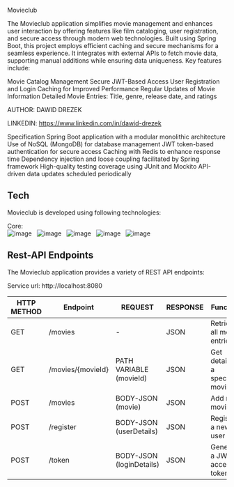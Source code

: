 Movieclub

The Movieclub application simplifies movie management and enhances user interaction by offering features like film cataloging, user registration, and secure access through modern web technologies. Built using Spring Boot, this project employs efficient caching and secure mechanisms for a seamless experience. It integrates with external APIs to fetch movie data, supporting manual additions while ensuring data uniqueness. Key features include:

Movie Catalog Management
Secure JWT-Based Access
User Registration and Login
Caching for Improved Performance
Regular Updates of Movie Information
Detailed Movie Entries: Title, genre, release date, and ratings

AUTHOR: DAWID DREZEK

LINKEDIN: https://www.linkedin.com/in/dawid-drezek

Specification
Spring Boot application with a modular monolithic architecture
Use of NoSQL (MongoDB) for database management
JWT token-based authentication for secure access
Caching with Redis to enhance response time
Dependency injection and loose coupling facilitated by Spring framework
High-quality testing coverage using JUnit and Mockito
API-driven data updates scheduled periodically

## Tech

Movieclub is developed using following technologies: <br>

Core: <br>
![image](https://img.shields.io/badge/17-Java-orange?style=for-the-badge) &nbsp;
![image](https://img.shields.io/badge/apache_maven-C71A36?style=for-the-badge&logo=apachemaven&logoColor=white) &nbsp;
![image](https://img.shields.io/badge/Spring_Boot-F2F4F9?style=for-the-badge&logo=spring) &nbsp;
![image](https://img.shields.io/badge/MySQL-4479A1?style=for-the-badge&logo=mysql&logoColor=white) &nbsp;
![image](https://img.shields.io/badge/CSS-239120?&style=for-the-badge&logo=css3&logoColor=white) &nbsp;

## Rest-API Endpoints

The Movieclub application provides a variety of REST API endpoints:

Service url: http://localhost:8080

| HTTP METHOD | Endpoint           |          REQUEST            |   RESPONSE   |                 Function                    |
|-------------|--------------------|-----------------------------|--------------|---------------------------------------------|
| GET         |  /movies           |              -              |     JSON     | Retrieve all movie entries                  |
| GET         |  /movies/{movieId} |   PATH VARIABLE (movieId)   |     JSON     | Get details of a specific movie             |
| POST        |  /movies           |      BODY-JSON (movie)      |     JSON     | Add new movie                               |
| POST        |  /register         | BODY-JSON (userDetails)     |     JSON     | Register a new user                         |
| POST        |  /token            |  BODY-JSON (loginDetails)   |     JSON     | Generate a JWT access token                 |

<br>

